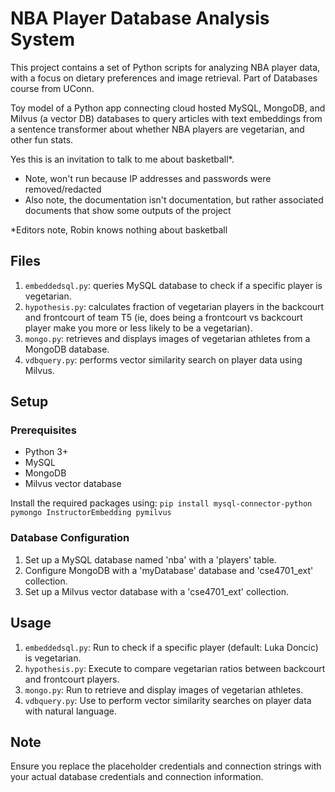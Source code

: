 # NBA Player Database Analysis System

This project contains a set of Python scripts for analyzing NBA player data, with a focus on dietary preferences and image retrieval. Part of Databases course from UConn.

Toy model of a Python app connecting cloud hosted MySQL, MongoDB, and Milvus (a vector DB) databases to query articles with text embeddings from a sentence transformer about whether NBA players are vegetarian, and other fun stats. 

Yes this is an invitation to talk to me about basketball*. 

- Note, won't run because IP addresses and passwords were removed/redacted 
- Also note, the documentation isn't documentation, but rather associated documents that show some outputs of the project

*Editors note, Robin knows nothing about basketball

## Files

1. `embeddedsql.py`: queries MySQL database to check if a specific player is vegetarian.
2. `hypothesis.py`: calculates fraction of vegetarian players in the backcourt and frontcourt of team T5 (ie, does being a frontcourt vs backcourt player make you more or less likely to be a vegetarian).
3. `mongo.py`: retrieves and displays images of vegetarian athletes from a MongoDB database.
4. `vdbquery.py`: performs vector similarity search on player data using Milvus.

## Setup

### Prerequisites

- Python 3+
- MySQL
- MongoDB
- Milvus vector database

Install the required packages using:
`pip install mysql-connector-python pymongo InstructorEmbedding pymilvus`


### Database Configuration

1. Set up a MySQL database named 'nba' with a 'players' table.
2. Configure MongoDB with a 'myDatabase' database and 'cse4701_ext' collection.
3. Set up a Milvus vector database with a 'cse4701_ext' collection.

## Usage

1. `embeddedsql.py`: Run to check if a specific player (default: Luka Doncic) is vegetarian.
2. `hypothesis.py`: Execute to compare vegetarian ratios between backcourt and frontcourt players.
3. `mongo.py`: Run to retrieve and display images of vegetarian athletes.
4. `vdbquery.py`: Use to perform vector similarity searches on player data with natural language.

## Note

Ensure you replace the placeholder credentials and connection strings with your actual database credentials and connection information.


